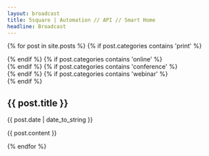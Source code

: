 ```yaml
---
layout: broadcast
title: 5square | Automation // API // Smart Home
headline: Broadcast
---
```

<!-- STANDARD POST -->
  {% for post in site.posts %}
  {% if post.categories contains 'print' %}<article class="post-container print-post-format">{% endif %}
  {% if post.categories contains 'online' %}<article class="post-container online-post-format">{% endif %}
  {% if post.categories contains 'conference' %}<article class="post-container conference-post-format">{% endif %}
  {% if post.categories contains 'webinar' %}<article class="post-container webinar-post-format">{% endif %}
     <div class="post-header">
	  <h2>{{ post.title }}</h2>
	  <span class="post-info">{{ post.date | date_to_string }}</span>
	</div>
	<p>{{ post.content }}</p>
  </article>
  {% endfor %}
<!-- STANDARD POST End -->

